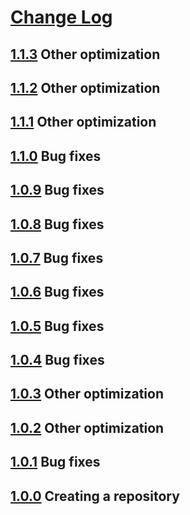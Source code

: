 # [Change Log](https://github.com/anyks/asc/archive/release.tar.gz)

## [1.1.3](https://github.com/anyks/asc/archive/v1.1.3.tar.gz) Other optimization

## [1.1.2](https://github.com/anyks/asc/archive/v1.1.2.tar.gz) Other optimization

## [1.1.1](https://github.com/anyks/asc/archive/v1.1.1.tar.gz) Other optimization

## [1.1.0](https://github.com/anyks/asc/archive/v1.1.0.tar.gz) Bug fixes

## [1.0.9](https://github.com/anyks/asc/archive/v1.0.9.tar.gz) Bug fixes

## [1.0.8](https://github.com/anyks/asc/archive/v1.0.8.tar.gz) Bug fixes

## [1.0.7](https://github.com/anyks/asc/archive/v1.0.7.tar.gz) Bug fixes

## [1.0.6](https://github.com/anyks/asc/archive/v1.0.6.tar.gz) Bug fixes

## [1.0.5](https://github.com/anyks/asc/archive/v1.0.5.tar.gz) Bug fixes

## [1.0.4](https://github.com/anyks/asc/archive/v1.0.4.tar.gz) Bug fixes

## [1.0.3](https://github.com/anyks/asc/archive/v1.0.3.tar.gz) Other optimization

## [1.0.2](https://github.com/anyks/asc/archive/v1.0.2.tar.gz) Other optimization

## [1.0.1](https://github.com/anyks/asc/archive/v1.0.1.tar.gz) Bug fixes

## [1.0.0](https://github.com/anyks/asc/archive/v1.0.0.tar.gz) Creating a repository
